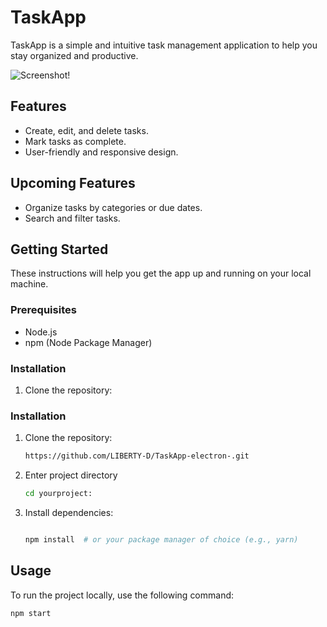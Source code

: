 # TaskApp

TaskApp is a simple and intuitive task management application to help you stay organized and productive.

![Screenshot!]("./assets/app.png")

## Features

- Create, edit, and delete tasks.
- Mark tasks as complete.
- User-friendly and responsive design.

## Upcoming Features
- Organize tasks by categories or due dates.
- Search and filter tasks.

## Getting Started

These instructions will help you get the app up and running on your local machine.

### Prerequisites

- Node.js
- npm (Node Package Manager)


### Installation

1. Clone the repository:

### Installation

1. Clone the repository:

   ```bash
   https://github.com/LIBERTY-D/TaskApp-electron-.git
2. Enter project directory
   ```bash
   cd yourproject:

3. Install dependencies:
      ```bash

   npm install  # or your package manager of choice (e.g., yarn)


## Usage
To run the project locally, use the following command:

```bash
npm start



